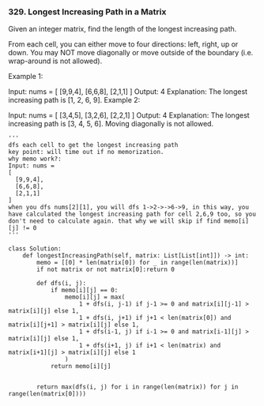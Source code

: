 ### 329. Longest Increasing Path in a Matrix

Given an integer matrix, find the length of the longest increasing path.

From each cell, you can either move to four directions: left, right, up or down. You may NOT move diagonally or move outside of the boundary (i.e. wrap-around is not allowed).

Example 1:

Input: nums = 
[
  [9,9,4],
  [6,6,8],
  [2,1,1]
] 
Output: 4 
Explanation: The longest increasing path is [1, 2, 6, 9].
Example 2:

Input: nums = 
[
  [3,4,5],
  [3,2,6],
  [2,2,1]
] 
Output: 4 
Explanation: The longest increasing path is [3, 4, 5, 6]. Moving diagonally is not allowed.

```python3
'''
dfs each cell to get the longest increasing path 
key point: will time out if no memorization.
why memo work?: 
Input: nums = 
[
  [9,9,4],
  [6,6,8],
  [2,1,1]
] 
when you dfs nums[2][1], you will dfs 1->2->->6->9, in this way, you have calculated the longest increasing path for cell 2,6,9 too, so you don't need to calculate again. that why we will skip if find memo[i][j] != 0
'''

class Solution:
    def longestIncreasingPath(self, matrix: List[List[int]]) -> int:
        memo = [[0] * len(matrix[0]) for _ in range(len(matrix))]
        if not matrix or not matrix[0]:return 0 
        
        def dfs(i, j):
            if memo[i][j] == 0:
                memo[i][j] = max(
                    1 + dfs(i, j-1) if j-1 >= 0 and matrix[i][j-1] > matrix[i][j] else 1,
                    1 + dfs(i, j+1) if j+1 < len(matrix[0]) and matrix[i][j+1] > matrix[i][j] else 1,
                    1 + dfs(i-1, j) if i-1 >= 0 and matrix[i-1][j] > matrix[i][j] else 1,
                    1 + dfs(i+1, j) if i+1 < len(matrix) and matrix[i+1][j] > matrix[i][j] else 1
                )
            return memo[i][j]
        
        
        return max(dfs(i, j) for i in range(len(matrix)) for j in range(len(matrix[0])))
                
        
                
```
